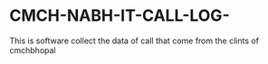 # CMCH-NABH-IT-CALL-LOG-
This is software collect the data of call that come from the clints of cmchbhopal
